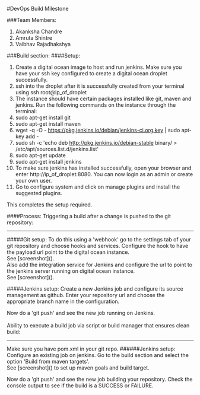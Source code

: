 #DevOps Build Milestone

###Team Members:
1. Akanksha Chandre
2. Amruta Shintre
3. Vaibhav Rajadhakshya

###Build section:
####Setup:
1. Create a digital ocean image to host and run jenkins. Make sure you have your ssh key configured to create a digital ocean droplet successfully.
2. ssh into the droplet after it is successfully created from your terminal using ssh root@ip_of_droplet
3. The instance should have certain packages installed like git, maven and jenkins. Run the following commands on the instance through the terminal:
  1. sudo apt-get install git
  2. sudo apt-get install maven
  3. wget -q -O - https://pkg.jenkins.io/debian/jenkins-ci.org.key | sudo apt-key add -
  4. sudo sh -c 'echo deb http://pkg.jenkins.io/debian-stable binary/ > /etc/apt/sources.list.d/jenkins.list'
  5. sudo apt-get update
  6. sudo apt-get install jenkins
4. To make sure jenkins has installed successfully, open your browser and enter http://ip_of_droplet:8080. You can now login as an admin or create your own user.
5. Go to configure system and click on manage plugins and install the suggested plugins.

This completes the setup required.

####Process:
Triggering a build after a change is pushed to the git repository:<br>
<hr>
#####Git setup:
To do this using a 'webhook' go to the settings tab of your git repository and choose hooks and services.
Configure the hook to have the payload url point to the digital ocean instance.<br> 
See [screenshot]().<br>
Also add the integration service for Jenkins and configure the url to point to the jenkins server running on digital ocean instance.<br> See [screenshot]().<br>

#####Jenkins setup:
Create a new Jenkins job and configure its source management as github. Enter your repository url and choose the appropriate branch name in the configuration.

Now do a 'git push' and see the new job running on Jenkins.
<br>
<br>
Ability to execute a build job via script or build manager that ensures clean build:<br>
<hr>
Make sure you have pom.xml in your git repo.
######Jenkins setup:
Configure an existing job on jenkins. Go to the build section and select the option 'Build from maven targets'.<br>
See [screenshot]() to set up maven goals and build target.

Now do a 'git push' and see the new job building your repository.
Check the console output to see if the build is a SUCCESS or FAILURE.





